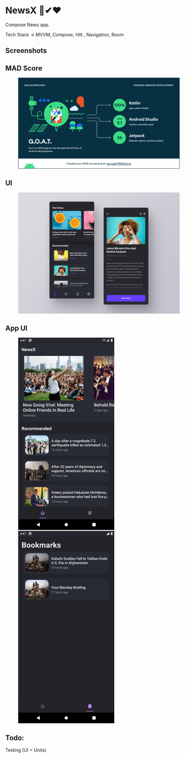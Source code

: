 # NewsX 🔑✔❤
Compose News app.

Tech Stack -> 
MVVM, Compose, Hilt , Navigation, Room

## Screenshots 

## MAD Score

<p float="left">
  <img src="https://raw.githubusercontent.com/vedraj360/NewsX/master/screenshots/mad.png" width="600"   hspace="40"/>
</p>

## UI

<p float="left">
  <img src="https://raw.githubusercontent.com/vedraj360/NewsX/master/screenshots/news.png" width="600"   hspace="40"/>
</p>

## App UI

<p float="left">
  <img src="https://raw.githubusercontent.com/vedraj360/NewsX/master/screenshots/s2.png" width="300"   hspace="40"/>
  <img src="https://raw.githubusercontent.com/vedraj360/NewsX/master/screenshots/s1.png" width="300"   hspace="40"/> 
</p>

## Todo:
Testing (UI + Units)

